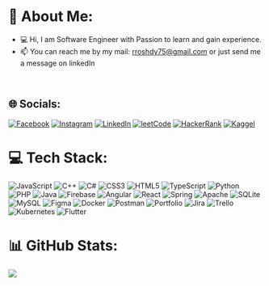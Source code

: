 
# 💫 About Me:

- 💻 Hi, I am Software Engineer with Passion to learn and gain experience.<br>
- 📫 You can reach me by my mail: rroshdy75@gmail.com or just send me a message on linkedIn
<br>

## 🌐 Socials:

[![Facebook](https://img.shields.io/badge/Facebook-%231877F2.svg?logo=Facebook&logoColor=white)](https://facebook.com/reda.roshdy4) [![Instagram](https://img.shields.io/badge/Instagram-%23E4405F.svg?logo=Instagram&logoColor=white)](https://instagram.com/redaroshd) [![LinkedIn](https://img.shields.io/badge/LinkedIn-%230077B5.svg?logo=linkedin&logoColor=white)](https://linkedin.com/in/reda-roshdy-828307155)
[![leetCode](https://img.shields.io/static/v1?label=&logo=LeetCode&message=LeetCode&color=white)](https://leetcode.com/Reda_Roshdy/)
[![HackerRank](https://img.shields.io/static/v1?label=&logo=HackerRank&message=LeetCode&color=black)](https://www.hackerrank.com/rroshdy75)
[![Kaggel](https://img.shields.io/static/v1?label=&logo=Kaggle&message=Kaggel&color=lightgrey)](https://www.kaggle.com/redaroshdy)
# 💻 Tech Stack:

![JavaScript](https://img.shields.io/badge/javascript-%23323330.svg?style=for-the-badge&logo=javascript&logoColor=%23F7DF1E) ![C++](https://img.shields.io/badge/c++-%2300599C.svg?style=for-the-badge&logo=c%2B%2B&logoColor=white) ![C#](https://img.shields.io/badge/c%23-%23239120.svg?style=for-the-badge&logo=c-sharp&logoColor=white) ![CSS3](https://img.shields.io/badge/css3-%231572B6.svg?style=for-the-badge&logo=css3&logoColor=white) ![HTML5](https://img.shields.io/badge/html5-%23E34F26.svg?style=for-the-badge&logo=html5&logoColor=white) ![TypeScript](https://img.shields.io/badge/typescript-%23007ACC.svg?style=for-the-badge&logo=typescript&logoColor=white) ![Python](https://img.shields.io/badge/python-3670A0?style=for-the-badge&logo=python&logoColor=ffdd54) ![PHP](https://img.shields.io/badge/php-%23777BB4.svg?style=for-the-badge&logo=php&logoColor=white) ![Java](https://img.shields.io/badge/java-%23ED8B00.svg?style=for-the-badge&logo=java&logoColor=white) ![Firebase](https://img.shields.io/badge/firebase-%23039BE5.svg?style=for-the-badge&logo=firebase) ![Angular](https://img.shields.io/badge/angular-%23DD0031.svg?style=for-the-badge&logo=angular&logoColor=white) ![React](https://img.shields.io/badge/react-%2320232a.svg?style=for-the-badge&logo=react&logoColor=%2361DAFB) ![Spring](https://img.shields.io/badge/spring-%236DB33F.svg?style=for-the-badge&logo=spring&logoColor=white) ![Apache](https://img.shields.io/badge/apache-%23D42029.svg?style=for-the-badge&logo=apache&logoColor=white) ![SQLite](https://img.shields.io/badge/sqlite-%2307405e.svg?style=for-the-badge&logo=sqlite&logoColor=white) ![MySQL](https://img.shields.io/badge/mysql-%2300f.svg?style=for-the-badge&logo=mysql&logoColor=white) ![Figma](https://img.shields.io/badge/figma-%23F24E1E.svg?style=for-the-badge&logo=figma&logoColor=white) ![Docker](https://img.shields.io/badge/docker-%230db7ed.svg?style=for-the-badge&logo=Docker&logoColor=white) ![Postman](https://img.shields.io/badge/Postman-FF6C37?style=for-the-badge&logo=postman&logoColor=white) ![Portfolio](https://img.shields.io/badge/Portfolio-%23000000.svg?style=for-the-badge&logo=firefox&logoColor=#FF7139) ![Jira](https://img.shields.io/badge/jira-%230A0FFF.svg?style=for-the-badge&logo=jira&logoColor=white) ![Trello](https://img.shields.io/badge/Trello-%23026AA7.svg?style=for-the-badge&logo=Trello&logoColor=white) 
![Kubernetes](https://img.shields.io/static/v1?label=&logo=Kubernetes&style=for-the-badge&message=Kubernetes&color=grey)
![Flutter](https://img.shields.io/static/v1?label=&logo=Flutter&style=for-the-badge&message=Flutter&color=blue)

# 📊 GitHub Stats:

![](https://github-readme-streak-stats.herokuapp.com/?user=rroshdy11&theme=radical&hide_border=false)<br/>


